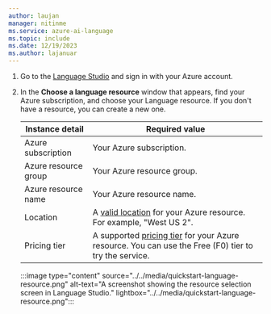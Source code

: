 ```yaml
---
author: laujan
manager: nitinme
ms.service: azure-ai-language
ms.topic: include
ms.date: 12/19/2023
ms.author: lajanuar
---
```




1. Go to the [Language Studio](https://aka.ms/languageStudio) and sign in with your Azure account. 

2. In the **Choose a language resource** window that appears, find your Azure subscription, and choose your Language resource. If you don't have a resource, you can create a new one.

    |Instance detail  |Required value  |
    |---------|---------|
    |Azure subscription | Your Azure subscription.           |
    |Azure resource group | Your Azure resource group. |
    |Azure resource name |  Your Azure resource name.        |
    |Location | A [valid location](../../service-limits.md#regional-availability) for your Azure resource. For example, "West US 2".       |
    |Pricing tier     | A supported [pricing tier](../../service-limits.md#language-resource-limits) for your Azure resource. You can use the Free (F0) tier to try the service.       |
    
    :::image type="content" source="../../media/quickstart-language-resource.png" alt-text="A screenshot showing the resource selection screen in Language Studio." lightbox="../../media/quickstart-language-resource.png":::
